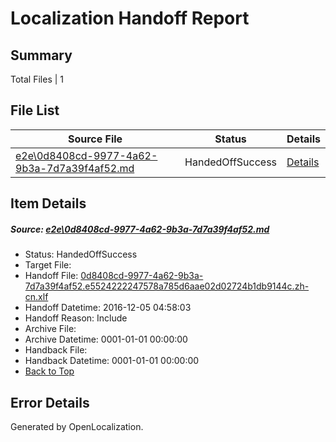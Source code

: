 # <a name='report-top'></a> Localization Handoff Report

## Summary
 Total Files | 1

## File List
 Source File | Status | Details 
 ----------- | ------ | ------- 
 [e2e\0d8408cd-9977-4a62-9b3a-7d7a39f4af52.md](https://github.com/OpenLocalizationTestOrg/ol-test0/blob/6e0e95f5233495983e03ee3ac651ac460ad1268a/e2e/0d8408cd-9977-4a62-9b3a-7d7a39f4af52.md) | HandedOffSuccess | [Details](#59794f78ad46ec44498f0e97faf4a8aae2c1399a1)

## Item Details
##### <a name='59794f78ad46ec44498f0e97faf4a8aae2c1399a1'></a> Source: [e2e\0d8408cd-9977-4a62-9b3a-7d7a39f4af52.md](https://github.com/OpenLocalizationTestOrg/ol-test0/blob/6e0e95f5233495983e03ee3ac651ac460ad1268a/e2e/0d8408cd-9977-4a62-9b3a-7d7a39f4af52.md)
* Status: HandedOffSuccess
* Target File: 
* Handoff File: [0d8408cd-9977-4a62-9b3a-7d7a39f4af52.e5524222247578a785d6aae02d02724b1db9144c.zh-cn.xlf](https://github.com/OpenLocalizationTestOrg/ol-test0-handoff/blob/602a063958177ce70232b0112b1c0ae9f13449c2/ol-handoff/OpenLocalizationTestOrg/ol-test0-zhcn/shujia/ht/0d8408cd-9977-4a62-9b3a-7d7a39f4af52.e5524222247578a785d6aae02d02724b1db9144c.zh-cn.xlf)
* Handoff Datetime: 2016-12-05 04:58:03
* Handoff Reason: Include
* Archive File: 
* Archive Datetime: 0001-01-01 00:00:00
* Handback File: 
* Handback Datetime: 0001-01-01 00:00:00
* [Back to Top](#report-top)


## Error Details

Generated by OpenLocalization.
